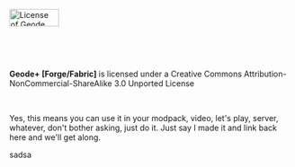 <p><img src="https://media.discordapp.net/attachments/936920605255671900/1037297330761773106/licensed.png" alt="License of Geode Plus " width="88" height="31" /></p>
<p>&nbsp;</p>
<p>&nbsp;</p>
<p><strong>Geode+ [Forge/Fabric]</strong> is licensed under a Creative Commons Attribution-NonCommercial-ShareAlike 3.0 Unported License</p>
<p>&nbsp;</p>
<p>Yes, this means you can use it in your modpack, video, let's play, server, whatever, don't bother asking, just do it. Just say I made it and link back here and we'll get along.</p>sadsa
